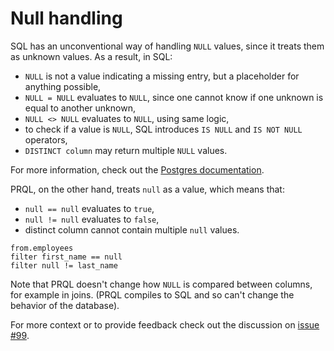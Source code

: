 # Null handling

SQL has an unconventional way of handling `NULL` values, since it treats them as
unknown values. As a result, in SQL:

- `NULL` is not a value indicating a missing entry, but a placeholder for
  anything possible,
- `NULL = NULL` evaluates to `NULL`, since one cannot know if one unknown is
  equal to another unknown,
- `NULL <> NULL` evaluates to `NULL`, using same logic,
- to check if a value is `NULL`, SQL introduces `IS NULL` and `IS NOT NULL`
  operators,
- `DISTINCT column` may return multiple `NULL` values.

For more information, check out the
[Postgres documentation](https://www.postgresql.org/docs/current/functions-comparison.html).

PRQL, on the other hand, treats `null` as a value, which means that:

- `null == null` evaluates to `true`,
- `null != null` evaluates to `false`,
- distinct column cannot contain multiple `null` values.

```prql
from.employees
filter first_name == null
filter null != last_name
```

Note that PRQL doesn't change how `NULL` is compared between columns, for
example in joins. (PRQL compiles to SQL and so can't change the behavior of the
database).

For more context or to provide feedback check out the discussion on
[issue #99](https://github.com/PRQL/prql/issues/99).
